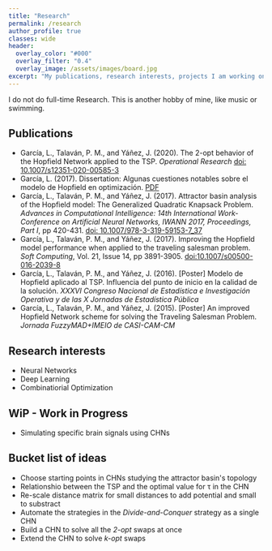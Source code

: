 ```yaml
---
title: "Research"
permalink: /research
author_profile: true
classes: wide
header:
  overlay_color: "#000"
  overlay_filter: "0.4"
  overlay_image: /assets/images/board.jpg
excerpt: "My publications, research interests, projects I am working on and _further to be developed_ ideas"
---
```


I do not do full-time Research. This is another hobby of mine, like music or swimming.

## Publications
* García, L., Talaván, P. M., and Yáñez, J. (2020). The 2-opt behavior of the Hopfield Network applied to the TSP. _Operational Research_ [doi: 10.1007/s12351-020-00585-3](https://bit.ly/3vSq3gJ)
* García, L. (2017). Dissertation: Algunas cuestiones notables sobre el modelo de Hopfield en optimización. [PDF](https://bit.ly/3dhz6zx)
* García, L., Talaván, P. M., and Yáñez, J. (2017). Attractor basin analysis of the Hopfield model: The Generalized Quadratic Knapsack Problem. _Advances in Computational Intelligence: 14th International Work-Conference on Artificial Neural Networks, IWANN 2017, Proceedings, Part I_, pp 420-431. [doi: 10.1007/978-3-319-59153-7\_37](https://bit.ly/3f9yY7J)
* García, L., Talaván, P. M., and Yáñez, J. (2017). Improving the Hopfield model performance when applied to the traveling salesman problem. _Soft Computing_, Vol. 21, Issue 14, pp 3891-3905. [doi:10.1007/s00500-016-2039-8](https://bit.ly/31dhbUP)
* García, L., Talaván, P. M., and Yáñez, J. (2016). [Poster] Modelo de Hopfield aplicado al TSP. Influencia del punto de inicio en la calidad de la solución. _XXXVI Congreso Nacional de Estadística e Investigación Operativa y de las X Jornadas de Estadística Pública_
* García, L., Talaván, P. M., and Yáñez, J. (2015). [Poster] An improved Hopfield Network scheme for solving the Traveling Salesman Problem. _Jornada FuzzyMAD+IMEIO de CASI-CAM-CM_

## Research interests
* Neural Networks
* Deep Learning
* Combinatiorial Optimization

## WiP - Work in Progress
* Simulating specific brain signals using CHNs

## Bucket list of ideas
* Choose starting points in CHNs studying the attractor basin's topology
* Relationshio between the TSP and the optimal value for τ in the CHN
* Re-scale distance matrix for small distances to add potential and small to substract
* Automate the strategies in the _Divide-and-Conquer_ strategy as a single CHN
* Build a CHN to solve all the _2-opt_ swaps at once
* Extend the CHN to solve _k-opt_ swaps